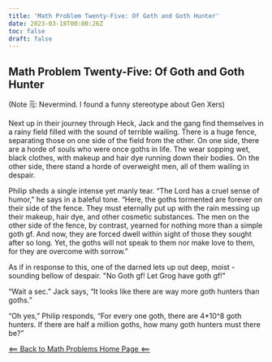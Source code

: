 ```yaml
---
title: 'Math Problem Twenty-Five: Of Goth and Goth Hunter'
date: 2023-03-18T00:00:26Z
toc: false
draft: false
---
```


## Math Problem Twenty-Five: Of Goth and Goth Hunter

(Note 🗒️: Nevermind. I found a funny stereotype about Gen Xers)

Next up in their journey through Heck, Jack and the gang find themselves in a rainy field filled with the sound of terrible wailing. There is a huge fence, separating those on one side of the field from the other. On one side, there are a horde of souls who were once goths in life. The wear sopping wet, black clothes, with makeup and hair dye running down their bodies. On the other side, there stand a horde of overweight men, all of them wailing in despair.

Philip sheds a single intense yet manly tear. “The Lord has a cruel sense of humor,” he says in a baleful tone. “Here, the goths tormented are forever on their side of the fence. They must eternally put up with the rain messing up their makeup, hair dye, and other cosmetic substances. The men on the other side of the fence, by contrast, yearned for nothing more than a simple goth gf. And now, they are forced dwell within sight of those they sought after so long. Yet, the goths will not speak to them nor make love to them, for they are overcome with sorrow.”

As if in response to this, one of the darned lets up out deep, moist - sounding bellow of despair. "No Goth gf! Let Grog have goth gf!"
	
“Wait a sec.” Jack says, “It looks like there are way more goth hunters than goths.”

“Oh yes,” Philip responds, “For every one goth, there are 4*10^8 goth hunters. If there are half a million goths, how many goth hunters must there be?”

[<== Back to Math Problems Home Page <==](/humor/problems/#season-four-the-harrowing-of-heck)
